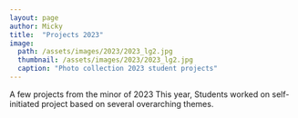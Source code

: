 ```yaml
---
layout: page
author: Micky
title:  "Projects 2023"
image: 
  path: /assets/images/2023/2023_lg2.jpg
  thumbnail: /assets/images/2023/2023_lg2.jpg
  caption: "Photo collection 2023 student projects"
---
```

A few projects from the minor of 2023 This year, Students worked on self-initiated project based on several overarching themes. 
